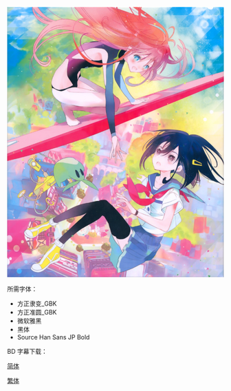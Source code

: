 ![](key_visual.jpg)

所需字体：

- 方正隶变_GBK
- 方正准圆_GBK
- 微软雅黑
- 黑体
- Source Han Sans JP Bold



BD 字幕下载：

[简体](https://github.com/SweetSub/SweetSub-source/raw/master/Flip%20Flappers/Flip%20Flappers%20chs.rar)

[繁体](https://github.com/SweetSub/SweetSub-source/raw/master/Flip%20Flappers/Flip%20Flappers%20cht.rar)